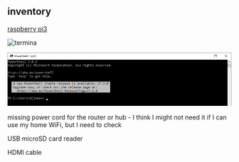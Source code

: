 
## inventory

[raspberry pi3](https://www.raspberrypi.com/products/raspberry-pi-3-model-b/)

![termina](https://github.com/lemaslab/gatorberry/documents/blob/main/images/terminal_start.png)

![asciinema_auth](https://github.com/GMS6804-master/assignment/blob/main/images/terminal_start.png)

missing power cord for the router or hub - I think I might not need it if I can use my home WiFi, but I need to check

USB microSD card reader

HDMI cable

